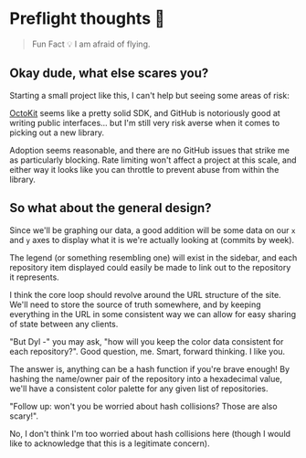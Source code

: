 # Preflight thoughts 🚀

> Fun Fact 💡
> I am afraid of flying.

## Okay dude, what else scares you?

Starting a small project like this, I can't help but seeing some areas of risk:

[OctoKit](https://github.com/octokit) seems like a pretty solid SDK, and GitHub
is notoriously good at writing public interfaces... but I'm still very risk averse
when it comes to picking out a new library.

Adoption seems reasonable, and there are no GitHub issues that strike me
as particularly blocking. Rate limiting won't affect a project at this scale, and
either way it looks like you can throttle to prevent abuse from within the library.

## So what about the general design?

Since we'll be graphing our data, a good addition will be some data on our
`x` and `y` axes to display what it is we're actually looking at (commits by week).

The legend (or something resembling one) will exist in the sidebar, and each repository
item displayed could easily be made to link out to the repository it represents.

I think the core loop should revolve around the URL structure of the site. We'll
need to store the source of truth somewhere, and by keeping everything in the URL
in some consistent way we can allow for easy sharing of state between any clients.

"But Dyl -" you may ask, "how will you keep the color data consistent for each
repository?". Good question, me. Smart, forward thinking. I like you.

The answer is, anything can be a hash function if you're brave enough! By hashing
the name/owner pair of the repository into a hexadecimal value, we'll have a consistent
color palette for any given list of repositories.

"Follow up: won't you be worried about hash collisions? Those are also scary!".

No, I don't think I'm too worried about hash collisions here (though I would like
to acknowledge that this is a legitimate concern).
